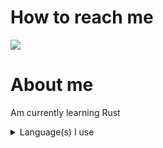 # How to reach me
![](https://discord.c99.nl/widget/theme-1/762389349676613693.png)

# About me

Am currently learning Rust

<details>
<summary>Language(s) I use</summary>
https://img.shields.io/badge/Rust-000000?style=for-the-badge&logo=rust&logoColor=white
</details>
